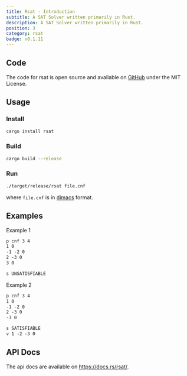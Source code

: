 ```yaml
---
title: Rsat - Introduction
subtitle: A SAT Solver written primarily in Rust.
description: A SAT Solver written primarily in Rust.
position: 3
category: rsat
badge: v0.1.11
---
```


## Code

The code for rsat is open source and available on [GitHub](https://github.com/solhop/rsat) under the MIT License.

## Usage

### Install

```sh
cargo install rsat
```

### Build

```sh
cargo build --release
```

### Run

```sh
./target/release/rsat file.cnf
```

where `file.cnf` is in [dimacs](/rsat/dimacs) format.

## Examples

Example 1

<code-group>
  <code-block label="Input" active>

```txt
p cnf 3 4
1 0
-1 -2 0
2 -3 0
3 0
```

  </code-block>
  <code-block label="Output">

```txt
s UNSATISFIABLE
```

  </code-block>
</code-group>

Example 2

<code-group>
  <code-block label="Input" active>

```txt
p cnf 3 4
1 0
-1 -2 0
2 -3 0
-3 0
```

  </code-block>
  <code-block label="Output">

```txt
s SATISFIABLE
v 1 -2 -3 0
```

  </code-block>
</code-group>

## API Docs

The api docs are available on https://docs.rs/rsat/.
